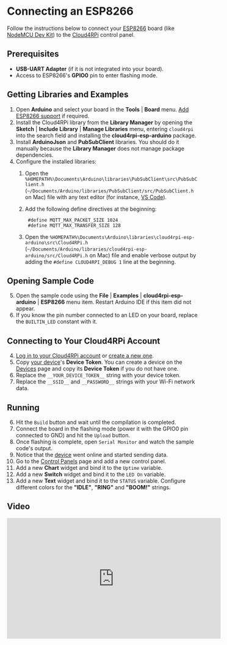 # Connecting an ESP8266

Follow the instructions below to connect your [ESP8266](https://en.wikipedia.org/wiki/ESP8266) board (like [NodeMCU Dev Kit](http://www.nodemcu.com/index_en.html#fr_54747661d775ef1a3600009e)) to the [Cloud4RPi](https://cloud4rpi.io) control panel.

## Prerequisites

* **USB-UART Adapter** (if it is not integrated into your board).
* Access to ESP8266's **GPIO0** pin to enter flashing mode.

## Getting Libraries and Examples

1. Open **Arduino** and select your board in the **Tools** | **Board** menu. [Add ESP8266 support](https://github.com/esp8266/Arduino) if required.
2. Install the Cloud4RPi library from the **Library Manager** by opening the **Sketch** | **Include Library** | **Manage Libraries** menu, entering `cloud4rpi` into the search field and installing the **cloud4rpi-esp-arduino** package.
3. Install **ArduinoJson** and **PubSubClient** libraries. You should do it manually because the **Library Manager** does not manage package dependencies.
4. Configure the installed libraries:
    1. Open the `%HOMEPATH%\Documents\Arduino\libraries\PubSubClient\src\PubSubClient.h` (`~/Documents/Arduino/libraries/PubSubClient/src/PubSubClient.h` on Mac) file with any text editor (for instance, [VS Code](https://code.visualstudio.com)).
    2. Add the following define directives at the beginning:
        
            #define MQTT_MAX_PACKET_SIZE 1024
            #define MQTT_MAX_TRANSFER_SIZE 128
 
    3. Open the `%HOMEPATH%\Documents\Arduino\libraries\cloud4rpi-esp-arduino\src\Cloud4RPi.h` (`~/Documents/Arduino/libraries/cloud4rpi-esp-arduino/src/Cloud4RPi.h` on Mac) file and enable verbose output by adding the `#define CLOUD4RPI_DEBUG 1` line at the beginning.

## Opening Sample Code

5. Open the sample code using the **File** | **Examples** | **cloud4rpi-esp-arduino** | **ESP8266** menu item. Restart Arduino IDE if this item did not appear.
7. If you know the pin number connected to an LED on your board, replace the `BUILTIN_LED` constant with it.


## Connecting to Your Cloud4RPi Account

4. [Log in to your Cloud4RPi account](https://cloud4rpi.io/signin) or [create a new one](https://cloud4rpi.io/register).
5. Copy [your device](https://cloud4rpi.io/devices)'s **Device Token**. You can create a device on the [Devices](https://cloud4rpi.io/devices) page and copy its **Device Token** if you do not have one.
6. Replace the `__YOUR_DEVICE_TOKEN__` string with your device token.
7. Replace the `__SSID__` and `__PASSWORD__` strings with your Wi-Fi network data.

## Running

6. Hit the `Build` button and wait until the compilation is completed.
8. Connect the board in the flashing mode (power it with the GPIO0 pin connected to GND) and hit the `Upload` button.
9. Once flashing is complete, open `Serial Monitor` and watch the sample code's output.
8. Notice that the [device](https://cloud4rpi.io/devices) went online and started sending data.
9. Go to the [Control Panels](https://cloud4rpi.io/control-panels/) page and add a new control panel.
10. Add a new **Chart** widget and bind it to the `Uptime` variable.
10. Add a new **Switch** widget and bind it to the `LED On` variable.
11. Add a new **Text** widget and bind it to the `STATUS` variable. Configure different colors for the **"IDLE"**, **"RING"** and **"BOOM!"** strings.

## Video

<iframe width="560" height="315" src="https://www.youtube.com/embed/5lpbJHRNVMo" frameborder="0" allow="autoplay; encrypted-media" allowfullscreen></iframe>